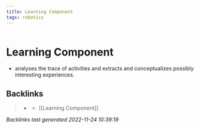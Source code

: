 ```yaml
---
title: Learning Component
tags: robotics 
---
```

```toc
```
# Learning Component
- analyses the trace of activities and extracts and conceptualizes possibly interesting experiences.

## Backlinks

> - [](journals/2022-11-03.md)
>   - [[Learning Component]]

_Backlinks last generated 2022-11-24 10:39:19_

